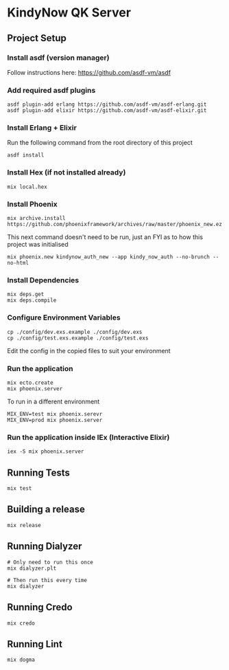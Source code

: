 # KindyNow QK Server

## Project Setup

### Install asdf (version manager)

Follow instructions here: https://github.com/asdf-vm/asdf

### Add required asdf plugins

```
asdf plugin-add erlang https://github.com/asdf-vm/asdf-erlang.git
asdf plugin-add elixir https://github.com/asdf-vm/asdf-elixir.git
```

### Install Erlang + Elixir

Run the following command from the root directory of this project

```
asdf install
```

### Install Hex (if not installed already)

```
mix local.hex
```

### Install Phoenix

```
mix archive.install https://github.com/phoenixframework/archives/raw/master/phoenix_new.ez
```

This next command doesn't need to be run, just an FYI as to how this project was initialised

```
mix phoenix.new kindynow_auth_new --app kindy_now_auth --no-brunch --no-html
```

### Install Dependencies

```
mix deps.get
mix deps.compile
```

### Configure Environment Variables

```
cp ./config/dev.exs.example ./config/dev.exs
cp ./config/test.exs.example ./config/test.exs
```

Edit the config in the copied files to suit your environment

### Run the application

```
mix ecto.create
mix phoenix.server
```

To run in a different environment

```
MIX_ENV=test mix phoenix.serevr
MIX_ENV=prod mix phoenix.server
```

### Run the application inside IEx (Interactive Elixir)

```
iex -S mix phoenix.server
```

## Running Tests

```
mix test
```

## Building a release

```
mix release
```

## Running Dialyzer

```
# Only need to run this once
mix dialyzer.plt

# Then run this every time
mix dialyzer
```

## Running Credo

```
mix credo
```

## Running Lint

```
mix dogma
```

